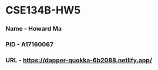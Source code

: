 # CSE134B-HW5
### Name - Howard Ma
### PID - A17160067
### URL - https://dapper-quokka-6b2088.netlify.app/
